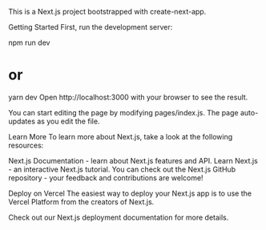 This is a Next.js project bootstrapped with create-next-app.

Getting Started
First, run the development server:

npm run dev
# or
yarn dev
Open http://localhost:3000 with your browser to see the result.

You can start editing the page by modifying pages/index.js. The page auto-updates as you edit the file.

Learn More
To learn more about Next.js, take a look at the following resources:

Next.js Documentation - learn about Next.js features and API.
Learn Next.js - an interactive Next.js tutorial.
You can check out the Next.js GitHub repository - your feedback and contributions are welcome!

Deploy on Vercel
The easiest way to deploy your Next.js app is to use the Vercel Platform from the creators of Next.js.

Check out our Next.js deployment documentation for more details.